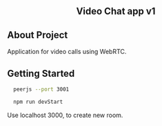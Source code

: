 <h2 align="center">Video Chat app v1</h3>

## About Project
<p>
Application for video calls using WebRTC.
</p>

## Getting Started

```sh
  peerjs --port 3001
```

```sh
  npm run devStart
  ```
Use localhost 3000, to create new room.
